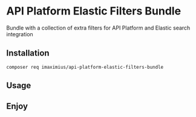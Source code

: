 # API Platform Elastic Filters Bundle

Bundle with a collection of extra filters for API Platform and Elastic search integration

## Installation 
`composer req imaximius/api-platform-elastic-filters-bundle`

## Usage

## Enjoy